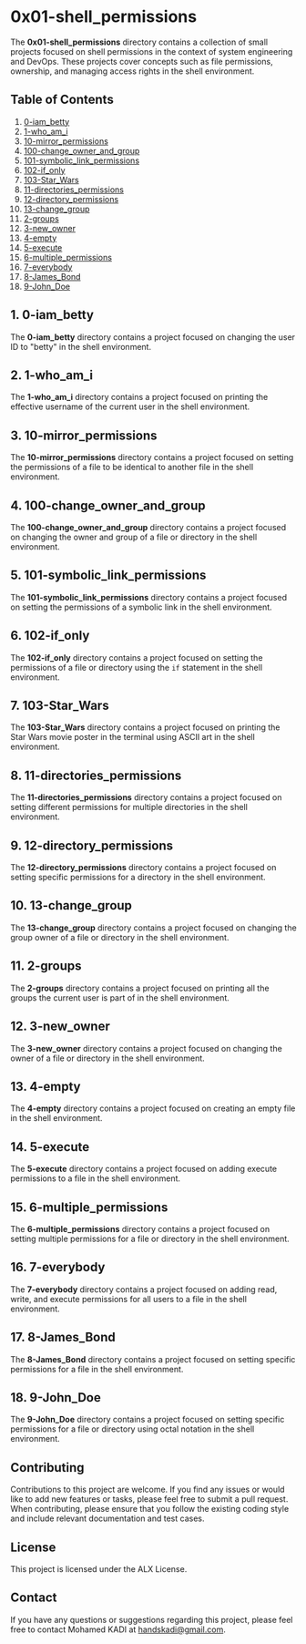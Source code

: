 # 0x01-shell_permissions

The **0x01-shell_permissions** directory contains a collection of small projects focused on shell permissions in the context of system engineering and DevOps. These projects cover concepts such as file permissions, ownership, and managing access rights in the shell environment.

## Table of Contents

1. [0-iam_betty](#0-iam_betty)
2. [1-who_am_i](#1-who_am_i)
3. [10-mirror_permissions](#10-mirror_permissions)
4. [100-change_owner_and_group](#100-change_owner_and_group)
5. [101-symbolic_link_permissions](#101-symbolic_link_permissions)
6. [102-if_only](#102-if_only)
7. [103-Star_Wars](#103-Star_Wars)
8. [11-directories_permissions](#11-directories_permissions)
9. [12-directory_permissions](#12-directory_permissions)
10. [13-change_group](#13-change_group)
11. [2-groups](#2-groups)
12. [3-new_owner](#3-new_owner)
13. [4-empty](#4-empty)
14. [5-execute](#5-execute)
15. [6-multiple_permissions](#6-multiple_permissions)
16. [7-everybody](#7-everybody)
17. [8-James_Bond](#8-James_Bond)
18. [9-John_Doe](#9-John_Doe)

## 1. 0-iam_betty

The **0-iam_betty** directory contains a project focused on changing the user ID to "betty" in the shell environment.

## 2. 1-who_am_i

The **1-who_am_i** directory contains a project focused on printing the effective username of the current user in the shell environment.

## 3. 10-mirror_permissions

The **10-mirror_permissions** directory contains a project focused on setting the permissions of a file to be identical to another file in the shell environment.

## 4. 100-change_owner_and_group

The **100-change_owner_and_group** directory contains a project focused on changing the owner and group of a file or directory in the shell environment.

## 5. 101-symbolic_link_permissions

The **101-symbolic_link_permissions** directory contains a project focused on setting the permissions of a symbolic link in the shell environment.

## 6. 102-if_only

The **102-if_only** directory contains a project focused on setting the permissions of a file or directory using the `if` statement in the shell environment.

## 7. 103-Star_Wars

The **103-Star_Wars** directory contains a project focused on printing the Star Wars movie poster in the terminal using ASCII art in the shell environment.

## 8. 11-directories_permissions

The **11-directories_permissions** directory contains a project focused on setting different permissions for multiple directories in the shell environment.

## 9. 12-directory_permissions

The **12-directory_permissions** directory contains a project focused on setting specific permissions for a directory in the shell environment.

## 10. 13-change_group

The **13-change_group** directory contains a project focused on changing the group owner of a file or directory in the shell environment.

## 11. 2-groups

The **2-groups** directory contains a project focused on printing all the groups the current user is part of in the shell environment.

## 12. 3-new_owner

The **3-new_owner** directory contains a project focused on changing the owner of a file or directory in the shell environment.

## 13. 4-empty

The **4-empty** directory contains a project focused on creating an empty file in the shell environment.

## 14. 5-execute

The **5-execute** directory contains a project focused on adding execute permissions to a file in the shell environment.

## 15. 6-multiple_permissions

The **6-multiple_permissions** directory contains a project focused on setting multiple permissions for a file or directory in the shell environment.

## 16. 7-everybody

The **7-everybody** directory contains a project focused on adding read, write, and execute permissions for all users to a file in the shell environment.

## 17. 8-James_Bond

The **8-James_Bond** directory contains a project focused on setting specific permissions for a file in the shell environment.

## 18. 9-John_Doe

The **9-John_Doe** directory contains a project focused on setting specific permissions for a file or directory using octal notation in the shell environment.

## Contributing

Contributions to this project are welcome. If you find any issues or would like to add new features or tasks, please feel free to submit a pull request. When contributing, please ensure that you follow the existing coding style and include relevant documentation and test cases.

## License

This project is licensed under the ALX License.

## Contact

If you have any questions or suggestions regarding this project, please feel free to contact Mohamed KADI at handskadi@gmail.com.

